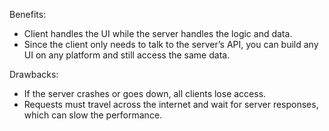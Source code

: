 ﻿ Benefits:
 -  Client handles the UI while the server handles the logic and data.  
 - Since the client only needs to talk to the server’s API, you can build any UI on any platform and still access the same data.

Drawbacks:

 -  If the server crashes or goes down, all clients lose access.
 - Requests must travel across the internet and wait for server responses, which can slow the performance.

